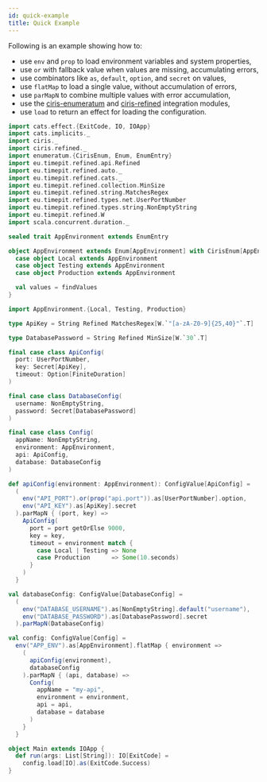 ```yaml
---
id: quick-example
title: Quick Example
---
```


Following is an example showing how to:

- use `env` and `prop` to load environment variables and system properties,
- use `or` with fallback value when values are missing, accumulating errors,
- use combinators like `as`, `default`, `option`, and `secret` on values,
- use `flatMap` to load a single value, without accumulation of errors,
- use `parMapN` to combine multiple values with error accumulation,
- use the [ciris-enumeratum](modules.md#enumeratum) and [ciris-refined](modules.md#refined) integration modules,
- use `load` to return an effect for loading the configuration.

```scala mdoc:silent
import cats.effect.{ExitCode, IO, IOApp}
import cats.implicits._
import ciris._
import ciris.refined._
import enumeratum.{CirisEnum, Enum, EnumEntry}
import eu.timepit.refined.api.Refined
import eu.timepit.refined.auto._
import eu.timepit.refined.cats._
import eu.timepit.refined.collection.MinSize
import eu.timepit.refined.string.MatchesRegex
import eu.timepit.refined.types.net.UserPortNumber
import eu.timepit.refined.types.string.NonEmptyString
import eu.timepit.refined.W
import scala.concurrent.duration._

sealed trait AppEnvironment extends EnumEntry

object AppEnvironment extends Enum[AppEnvironment] with CirisEnum[AppEnvironment] {
  case object Local extends AppEnvironment
  case object Testing extends AppEnvironment
  case object Production extends AppEnvironment

  val values = findValues
}

import AppEnvironment.{Local, Testing, Production}

type ApiKey = String Refined MatchesRegex[W.`"[a-zA-Z0-9]{25,40}"`.T]

type DatabasePassword = String Refined MinSize[W.`30`.T]

final case class ApiConfig(
  port: UserPortNumber,
  key: Secret[ApiKey],
  timeout: Option[FiniteDuration]
)

final case class DatabaseConfig(
  username: NonEmptyString,
  password: Secret[DatabasePassword]
)

final case class Config(
  appName: NonEmptyString,
  environment: AppEnvironment,
  api: ApiConfig,
  database: DatabaseConfig
)

def apiConfig(environment: AppEnvironment): ConfigValue[ApiConfig] =
  (
    env("API_PORT").or(prop("api.port")).as[UserPortNumber].option,
    env("API_KEY").as[ApiKey].secret
  ).parMapN { (port, key) =>
    ApiConfig(
      port = port getOrElse 9000,
      key = key,
      timeout = environment match {
        case Local | Testing => None
        case Production      => Some(10.seconds)
      }
    )
  }

val databaseConfig: ConfigValue[DatabaseConfig] =
  (
    env("DATABASE_USERNAME").as[NonEmptyString].default("username"),
    env("DATABASE_PASSWORD").as[DatabasePassword].secret
  ).parMapN(DatabaseConfig)

val config: ConfigValue[Config] =
  env("APP_ENV").as[AppEnvironment].flatMap { environment =>
    (
      apiConfig(environment),
      databaseConfig
    ).parMapN { (api, database) =>
      Config(
        appName = "my-api",
        environment = environment,
        api = api,
        database = database
      )
    }
  }

object Main extends IOApp {
  def run(args: List[String]): IO[ExitCode] =
    config.load[IO].as(ExitCode.Success)
}
```
